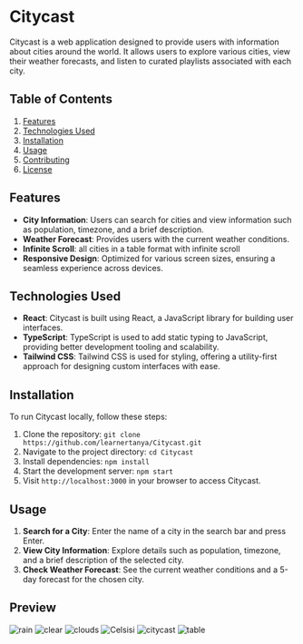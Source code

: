 

# Citycast

Citycast is a web application designed to provide users with information about cities around the world. It allows users to explore various cities, view their weather forecasts, and listen to curated playlists associated with each city.

## Table of Contents
1. [Features](#features)
2. [Technologies Used](#technologies-used)
3. [Installation](#installation)
4. [Usage](#usage)
5. [Contributing](#contributing)
6. [License](#license)

## Features
- **City Information**: Users can search for cities and view information such as population, timezone, and a brief description.
- **Weather Forecast**: Provides users with the current weather conditions.
- **Infinite Scroll**: all cities in a table format with infinite scroll 
- **Responsive Design**: Optimized for various screen sizes, ensuring a seamless experience across devices.

## Technologies Used
- **React**: Citycast is built using React, a JavaScript library for building user interfaces.
- **TypeScript**: TypeScript is used to add static typing to JavaScript, providing better development tooling and scalability.
- **Tailwind CSS**: Tailwind CSS is used for styling, offering a utility-first approach for designing custom interfaces with ease.

## Installation
To run Citycast locally, follow these steps:
1. Clone the repository: `git clone https://github.com/learnertanya/Citycast.git`
2. Navigate to the project directory: `cd Citycast`
3. Install dependencies: `npm install`
4. Start the development server: `npm start`
5. Visit `http://localhost:3000` in your browser to access Citycast.

## Usage
1. **Search for a City**: Enter the name of a city in the search bar and press Enter.
2. **View City Information**: Explore details such as population, timezone, and a brief description of the selected city.
3. **Check Weather Forecast**: See the current weather conditions and a 5-day forecast for the chosen city.

## Preview
![rain](https://github.com/learnertanya/Citycast/assets/94377598/68c6578b-4e23-48e9-aff6-c2dda961ec15)
![clear](https://github.com/learnertanya/Citycast/assets/94377598/dd887349-53d2-4b8b-ab6f-0042cdf677e7)
![clouds](https://github.com/learnertanya/Citycast/assets/94377598/59024490-b795-4c43-a5d0-bfb981b2e9ef)
![Celsisi](https://github.com/learnertanya/Citycast/assets/94377598/647c296e-ecdf-419b-9f30-f338d8775c10)
![citycast](https://github.com/learnertanya/Citycast/assets/94377598/ec8ccd0e-2113-4e55-b5f3-852f32884c4c)
![table](https://github.com/learnertanya/Citycast/assets/94377598/1590e8df-9986-4b32-a761-86173bc19265)

